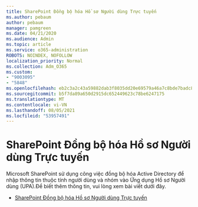 ```yaml
---
title: SharePoint Đồng bộ hóa Hồ sơ Người dùng Trực tuyến
ms.author: pebaum
author: pebaum
manager: pamgreen
ms.date: 04/21/2020
ms.audience: Admin
ms.topic: article
ms.service: o365-administration
ROBOTS: NOINDEX, NOFOLLOW
localization_priority: Normal
ms.collection: Adm_O365
ms.custom:
- "9003095"
- "5848"
ms.openlocfilehash: eb2c3a2c43a59882dab3f8035dd20e69579a46a7c8bde7badc80310a1ab57f6e
ms.sourcegitcommit: b5f7da89a650d2915dc652449623c78be6247175
ms.translationtype: MT
ms.contentlocale: vi-VN
ms.lasthandoff: 08/05/2021
ms.locfileid: "53957491"
---
```

# <a name="sharepoint-online-user-profile-synchronization"></a>SharePoint Đồng bộ hóa Hồ sơ Người dùng Trực tuyến

Microsoft SharePoint sử dụng công việc đồng bộ hóa Active Directory để nhập thông tin thuộc tính người dùng và nhóm vào Ứng dụng Hồ sơ Người dùng (UPA).Để biết thêm thông tin, vui lòng xem bài viết dưới đây.

- [SharePoint Đồng bộ hóa Hồ sơ Người dùng Trực tuyến](https://docs.microsoft.com/sharepoint/user-profile-sync)

